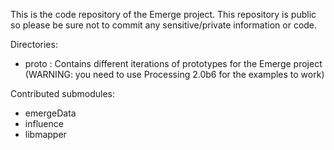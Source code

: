 This is the code repository of the Emerge project.
This repository is public so please be sure not to commit any sensitive/private information or code.

Directories:
* proto : Contains different iterations of prototypes for the Emerge project (WARNING: you need to use Processing 2.0b6 for the examples to work)

Contributed submodules:
* emergeData
* influence
* libmapper
